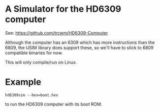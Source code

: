 # A Simulator for the HD6309 computer

See: https://github.com/trcwm/HD6309-Computer

Although the computer has an 6309 which has more
instructions than the 6809, the USIM library does
support these, so we'll have to stick to 6809
compatible binaries for now.

This will only compile/run on Linux.

# Example

```hd6309sim --hex=boot.hex```

to run the HD6309 computer with its boot ROM.
